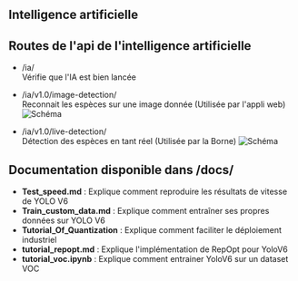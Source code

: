 ## Intelligence artificielle 

## Routes de l'api de l'intelligence artificielle

- /ia/ <br/> Vérifie que l'IA est bien lancée

 - /ia/v1.0/image-detection/ <br/> Reconnait les espèces sur une image donnée (Utilisée par l'appli web)
 ![Schéma](https://gitlab.imerir.com/ia-biodiversarium-banyuls/analyze-fish/-/raw/main/docs/screeshoots/S%C3%A9lection_565.png)
 - /ia/v1.0/live-detection/ <br/> Détection des espèces en tant réel (Utilisée par la Borne) 
![Schéma](https://gitlab.imerir.com/ia-biodiversarium-banyuls/analyze-fish/-/raw/main/docs/screeshoots/S%C3%A9lection_566.png)


## Documentation disponible dans /docs/

- **Test_speed.md** : Explique comment reproduire les résultats de vitesse de YOLO V6
- **Train_custom_data.md** : Explique comment entraîner ses propres données sur YOLO V6
- **Tutorial_Of_Quantization** : Explique comment faciliter le déploiement industriel
- **tutorial_repopt.md** : Explique l'implémentation de RepOpt pour YoloV6
- **tutorial_voc.ipynb** : Explique comment entrainer YoloV6 sur un dataset VOC
